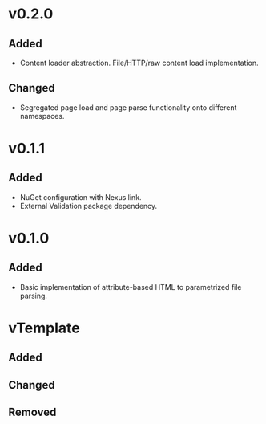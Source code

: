 # v0.2.0
## Added
* Content loader abstraction. File/HTTP/raw content load implementation.
## Changed
* Segregated page load and page parse functionality onto different namespaces.

# v0.1.1
## Added
* NuGet configuration with Nexus link.
* External Validation package dependency.

# v0.1.0
## Added
* Basic implementation of attribute-based HTML to parametrized file parsing.

# vTemplate
## Added
## Changed
## Removed
